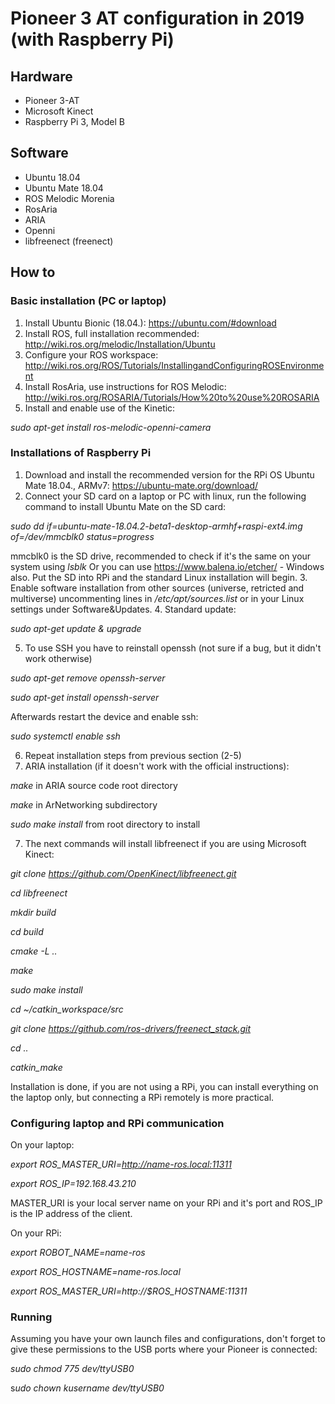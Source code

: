 # Pioneer 3 AT configuration in 2019 (with Raspberry Pi)
## Hardware
- Pioneer 3-AT
- Microsoft Kinect
- Raspberry Pi 3, Model B
## Software
- Ubuntu 18.04
- Ubuntu Mate 18.04
- ROS Melodic Morenia
- RosAria
- ARIA
- Openni
- libfreenect (freenect)

## How to
### Basic installation (PC or laptop)
1. Install Ubuntu Bionic (18.04.):
https://ubuntu.com/#download
2. Install ROS, full installation recommended:
http://wiki.ros.org/melodic/Installation/Ubuntu
3. Configure your ROS workspace:
http://wiki.ros.org/ROS/Tutorials/InstallingandConfiguringROSEnvironment
4. Install RosAria, use instructions for ROS Melodic:
http://wiki.ros.org/ROSARIA/Tutorials/How%20to%20use%20ROSARIA
5. Install and enable use of the Kinetic:

*sudo apt-get install ros-melodic-openni-camera*

### Installations of Raspberry Pi
1. Download and install the recommended version for the RPi OS Ubuntu Mate 18.04., ARMv7:
https://ubuntu-mate.org/download/
2. Connect your SD card on a laptop or PC with linux, run the following command to install Ubuntu Mate on the SD card: 

*sudo dd if=ubuntu-mate-18.04.2-beta1-desktop-armhf+raspi-ext4.img
of=/dev/mmcblk0 status=progress* 

mmcblk0 is the SD drive, recommended to check if it's the same on your system using *lsblk*
Or you can use https://www.balena.io/etcher/ - Windows also.
Put the SD into RPi and the standard Linux installation will begin.
3. Enable software installation from other sources (universe, retricted and multiverse) uncommenting lines in */etc/apt/sources.list* or in your Linux settings under Software&Updates.
4. Standard update:

*sudo apt-get update & upgrade*

5. To use SSH you have to reinstall openssh (not sure if a bug, but it didn't work otherwise)

*sudo apt-get remove openssh-server*

*sudo apt-get install openssh-server*

Afterwards restart the device and enable ssh:

*sudo systemctl enable ssh*

6. Repeat installation steps from previous section (2-5)
7. ARIA installation (if it doesn't work with the official instructions):

*make* in ARIA source code root directory

*make* in ArNetworking subdirectory

*sudo make install* from root directory to install

7. The next commands will install libfreenect if you are using Microsoft Kinect:

*git clone https://github.com/OpenKinect/libfreenect.git*

*cd libfreenect*

*mkdir build*

*cd build*

*cmake -L ..*

*make*

*sudo make install*

*cd ~/catkin_workspace/src*

*git clone https://github.com/ros-drivers/freenect_stack.git*

*cd ..*

*catkin_make*

Installation is done, if you are not using a RPi, you can install everything on the laptop only, but connecting a RPi remotely is more practical.
### Configuring laptop and RPi communication
On your laptop: 

*export ROS_MASTER_URI=http://name-ros.local:11311*

*export ROS_IP=192.168.43.210*

MASTER_URI is your local server name on your RPi and it's port and ROS_IP is the IP address of the client.

On your RPi:

*export ROBOT_NAME=name-ros*

*export ROS_HOSTNAME=name-ros.local*

*export ROS_MASTER_URI=http://$ROS_HOSTNAME:11311*
### Running
Assuming you have your own launch files and configurations, don't forget to give these permissions to the USB ports where your Pioneer is connected:

*sudo chmod 775 dev/ttyUSB0*

s*udo chown kusername dev/ttyUSB0*
